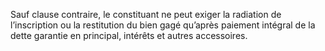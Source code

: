 Sauf clause contraire, le constituant ne peut exiger la radiation de l’inscription ou la
restitution du bien gagé qu’après paiement intégral de la dette garantie en principal, intérêts et
autres accessoires.